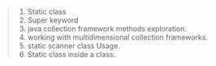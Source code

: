 > 1. Static class
> 2. Super keyword
> 3. java collection framework methods exploration.
> 4. working with multidimensional collection frameworks.
> 5. static scanner class Usage.
> 6. Static class inside a class.
